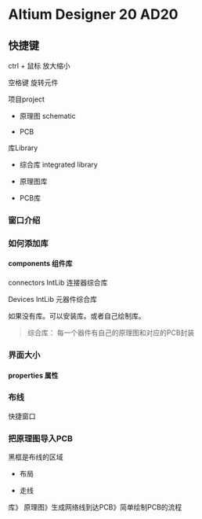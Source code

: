 # Altium Designer 20 AD20

## 快捷键

ctrl + 鼠标 放大缩小

空格键 旋转元件

项目project

* 原理图 schematic

* PCB 

库Library

* 综合库 integrated library

* 原理图库

* PCB库

### 窗口介绍



### 如何添加库

#### components 组件库

connectors IntLib 连接器综合库

Devices IntLib 元器件综合库

如果没有库。可以安装库。或者自己绘制库。

> 综合库： 每一个器件有自己的原理图和对应的PCB封装
>
> 

### 界面大小

#### properties 属性

### 布线

快捷窗口

### 把原理图导入PCB

黑框是布线的区域

* 布局

* 走线



库》 原理图》生成网络线到达PCB》简单绘制PCB的流程
